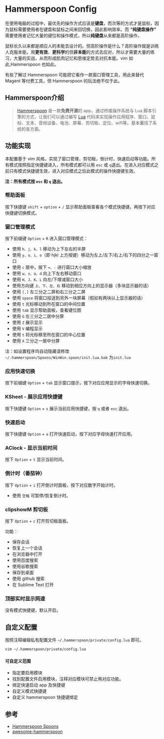 Hammerspoon Config
===

在使用电脑的过程中，最优先的操作方式应该是**键盘**，而次等的方式才是鼠标，因为鼠标需要使用者在键盘和鼠标之间来回切换，因此影响效率。而 **“纯键盘操作”** 需要使用者记忆大量的键位和操作模式，所以**纯键盘**从来都是高阶操作。

鼠标长久以来都是顺应人的本能去设计的。但高阶操作是什么？高阶操作就是训练人克服本能，用**更有效**、**更科学**的但**非本能**的方式去应对，所以才需要大量的练习，大量的实战，从而形成肌肉记忆和思维定势去对抗本能。vim 如此,Hammerspoon 也如此。

有些了解过 Hammerspoon 可能把它看作一款窗口管理工具，用此来替代 Magent 等付费工具，但 Hammerspoon 的玩法绝不仅于此。

## Hammerspoon介绍

> [Hammerspoon](https://github.com/Hammerspoon/hammerspoon) 是一款**免费开源**的 app，通过桥接操作系统与 Lua 脚本引擎的方式，让我们可以通过编写 [Lua](http://www.lua.org/docs.html) 代码来实现操作应用程序、窗口、鼠标、文本、音频设备、电池、屏幕、剪切板、定位、wifi等。基本囊括了系统的各方面。

## 功能实现

本配置基于 vim 风格，实现了窗口管理，剪切板，倒计时，快速启动等功能。所有模式按照指定快捷键进入，所有模式都可以用 `esc` 或 `q`退出。在进入对应模式之前只有模式快捷键生效，进入对应模式之后此模式的操作快捷键生效。

**注：所有模式按 `esc` 和 `q` 退出。**

### 帮助面板

按下快捷键 `shift` + `option` + `/` 显示帮助面板查看各个模式快捷键。再按下对应快捷键切换模式。

### 窗口管理模式

按下前缀键 `Option` + `R` 进入窗口管理模式：

- 使用 `h、j、k、l` 移动为上下左右的半屏
- 使用 `y、u、i、o`（即 hjkl 上方按键）移动为左上/左下/右上/右下的四分之一窗口
- 使用 `c` 居中，按下 `=、-` 进行窗口大小缩放
- 使用 `w、s、a、d` 向上下左右移动窗口
- 使用 `H、J、K、L` 向左/下增减窗口大小
- 使用方向键 `上、下、左、右` 移动到相应方向上的显示器（多块显示器的话）
- 使用 `[,]` 左三分之二屏和右三分之二屏
- 使用 `space` 将窗口投送到另外一块屏幕（假如有两块以上显示器的话）
- 使用 `t` 光标移动到所在窗口的中间位置
- 使用 `tab` 显示帮助面板，查看键位图
- 使用 `G` 左三分之二居中分屏
- 使用 `Z` 展示显示
- 使用 `V` 编程显示
- 使用 `t` 将光标移至所在窗口的中心位置
- 使用 `X` 三分之一居中分屏

注：如设置程序坞自动隐藏请修改  `~/.hammerspoon/Spoons/WinWin.spoon/init.lua.bak` 为`init.lua`

### 应用快速切换

按下前缀键 `Option` + `tab` 显示窗口提示，按下对应应用显示的字母快速切换。

### KSheet - 展示应用快捷键

按下快捷键 `Option` + `s` 展示当前应用快捷键，按 `q` 或者 `esc` 退出。

### 快速启动

按下快捷键 `Option` + `a` 打开快速启动，按下对应字母快速打开应用。

### AClock - 显示当前时间

按下 `Option` + `t` 显示当前时间。

### 倒计时（番茄钟）

按下 `Option` + `i` 打开倒计时面板，按下对应数字开始计时。

- 使用 `空格` 可暂停/恢复倒计时。

### clipshowM 剪切板

按下 `Option` + `c` 打开剪切板面板。

功能：

- 保存会话
- 恢复上一个会话
- 在浏览器中打开
- 使用百度搜索
- 使用谷歌搜索
- 保存到桌面
- 使用 github 搜索
- 在 Sublime Text 打开

### 顶部实时显示网速

没有模式快捷键，默认开启。

## 自定义配置

按照注释编辑私有配置文件 `~/.hammerspoon/private/config.lua` 即可。

```bash
vim ~/.hammerspoon/private/config.lua
```

#### 可自定义范围

- 指定要启用模块
- 找到配置文件启用模块，注释对应模块可禁止用对应功能。
- 绑定快速启动 app 及快捷键
- 自定义模式快捷键
- 自定义 hammerspoon 快捷键绑定

## 参考

- [Hammerspoon Spoons](https://www.hammerspoon.org/Spoons/)
- [awesome-hammerspoon](https://github.com/ashfinal/awesome-hammerspoon)
